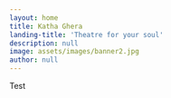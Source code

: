```yaml
---
layout: home
title: Katha Ghera
landing-title: 'Theatre for your soul'
description: null
image: assets/images/banner2.jpg
author: null
---
```

Test
